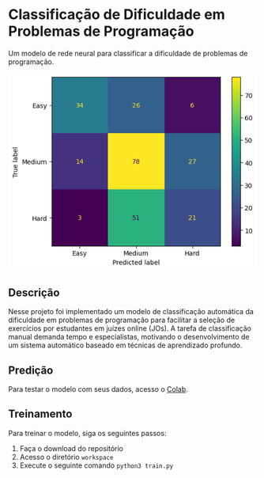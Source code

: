 # Classificação de Dificuldade em Problemas de Programação
Um modelo de rede neural para classificar a dificuldade de problemas de programação.

![Matriz de confusão](results.png)

## Descrição

Nesse projeto foi implementado um modelo de classificação automática da dificuldade em problemas de programação para facilitar a seleção de exercícios por estudantes em juízes online (JOs). A tarefa de classificação manual demanda tempo e especialistas, motivando o desenvolvimento de um sistema automático baseado em técnicas de aprendizado profundo.

## Predição

Para testar o modelo com seus dados, acesso o [Colab](inferencia.ipynb).

## Treinamento

Para treinar o modelo, siga os seguintes passos:

1. Faça o download do repositório
2. Acesso o diretório `workspace`
3. Execute o seguinte comando `python3 train.py`

